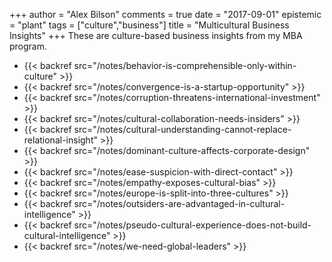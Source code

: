 +++
author = "Alex Bilson"
comments = true
date = "2017-09-01"
epistemic = "plant"
tags = ["culture","business"]
title = "Multicultural Business Insights"
+++
These are culture-based business insights from my MBA program.

- {{< backref src="/notes/behavior-is-comprehensible-only-within-culture" >}}
- {{< backref src="/notes/convergence-is-a-startup-opportunity" >}}
- {{< backref src="/notes/corruption-threatens-international-investment" >}}
- {{< backref src="/notes/cultural-collaboration-needs-insiders" >}}
- {{< backref src="/notes/cultural-understanding-cannot-replace-relational-insight" >}}
- {{< backref src="/notes/dominant-culture-affects-corporate-design" >}}
- {{< backref src="/notes/ease-suspicion-with-direct-contact" >}}
- {{< backref src="/notes/empathy-exposes-cultural-bias" >}}
- {{< backref src="/notes/europe-is-split-into-three-cultures" >}}
- {{< backref src="/notes/outsiders-are-advantaged-in-cultural-intelligence" >}}
- {{< backref src="/notes/pseudo-cultural-experience-does-not-build-cultural-intelligence" >}}
- {{< backref src="/notes/we-need-global-leaders" >}}
